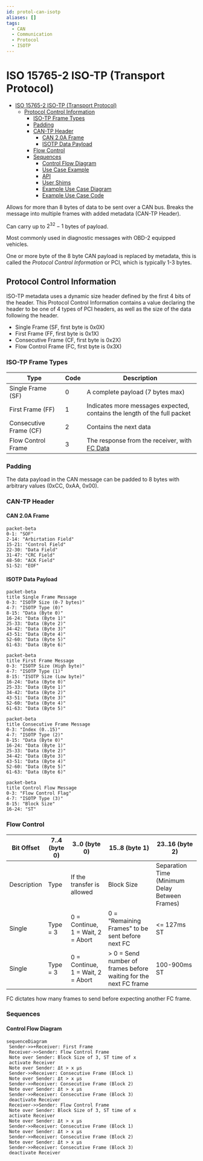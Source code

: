 ```yaml
---
id: protol-can-isotp
aliases: []
tags:
  - CAN
  - Communication
  - Protocol
  - ISOTP
---
```


# ISO 15765-2 ISO-TP (Transport Protocol)

<!--toc:start-->

- [ISO 15765-2 ISO-TP (Transport Protocol)](#iso-15765-2-iso-tp-transport-protocol)
  - [Protocol Control Information](#protocol-control-information)
    - [ISO-TP Frame Types](#iso-tp-frame-types)
    - [Padding](#padding)
    - [CAN-TP Header](#can-tp-header)
      - [CAN 2.0A Frame](#can-20a-frame)
      - [ISOTP Data Payload](#isotp-data-payload)
    - [Flow Control](#flow-control)
    - [Sequences](#sequences)
      - [Control Flow Diagram](#control-flow-diagram)
      - [Use Case Example](#use-case-example)
      - [API](#api)
      - [User Shims](#user-shims)
      - [Example Use Case Diagram](#example-use-case-diagram)
      - [Example Use Case Code](#example-use-case-code)
      <!--toc:end-->

Allows for more than 8 bytes of data to be sent over a CAN bus.
Breaks the message into multiple frames with added metadata (CAN-TP Header).

Can carry up to $2^{32}- 1$ bytes of payload.

Most commonly used in diagnostic messages with OBD-2 equipped vehicles.

One or more byte of the 8 byte CAN payload is replaced by metadata,
this is called the _Protocol Control Information_ or PCI, which is
typically 1-3 bytes.

## Protocol Control Information

ISO-TP metadata uses a dynamic size header defined by the first 4 bits of the
header. This Protocol Control Information contains a value declaring the header
to be one of 4 types of PCI headers, as well as the size of the data following
the header.

- Single Frame (SF, first byte is 0x0X)
- First Frame (FF, first byte is 0x1X)
- Consecutive Frame (CF, first byte is 0x2X)
- Flow Control Frame (FC, first byte is 0x3X)

### ISO-TP Frame Types

| Type                   | Code | Description                                                              |
| ---------------------- | ---- | ------------------------------------------------------------------------ |
| Single Frame (SF)      | 0    | A complete payload (7 bytes max)                                         |
| First Frame (FF)       | 1    | Indicates more messages expected, contains the length of the full packet |
| Consecutive Frame (CF) | 2    | Contains the next data                                                   |
| Flow Control Frame     | 3    | The response from the receiver, with [FC Data](#flow-control)            |

### Padding

The data payload in the CAN message can be padded to 8 bytes with arbitrary
values (0xCC, 0xAA, 0x00).

### CAN-TP Header

#### CAN 2.0A Frame

```mermaid
packet-beta
0-1: "SOF"
2-14: "Arbirtation Field"
15-21: "Control Field"
22-30: "Data Field"
31-47: "CRC Field"
48-50: "ACK Field"
51-52: "EOF"
```

#### ISOTP Data Payload

```mermaid
packet-beta
title Single Frame Message
0-3: "ISOTP Size (0-7 bytes)"
4-7: "ISOTP Type (0)"
8-15: "Data (Byte 0)"
16-24: "Data (Byte 1)"
25-33: "Data (Byte 2)"
34-42: "Data (Byte 3)"
43-51: "Data (Byte 4)"
52-60: "Data (Byte 5)"
61-63: "Data (Byte 6)"
```

```mermaid
packet-beta
title First Frame Message
0-3: "ISOTP Size (High byte)"
4-7: "ISOTP Type (1)"
8-15: "ISOTP Size (Low byte)"
16-24: "Data (Byte 0)"
25-33: "Data (Byte 1)"
34-42: "Data (Byte 2)"
43-51: "Data (Byte 3)"
52-60: "Data (Byte 4)"
61-63: "Data (Byte 5)"
```

```mermaid
packet-beta
title Consecutive Frame Message
0-3: "Index (0..15)"
4-7: "ISOTP Type (2)"
8-15: "Data (Byte 0)"
16-24: "Data (Byte 1)"
25-33: "Data (Byte 2)"
34-42: "Data (Byte 3)"
43-51: "Data (Byte 4)"
52-60: "Data (Byte 5)"
61-63: "Data (Byte 6)"
```

```mermaid
packet-beta
title Control Flow Message
0-3: "Flow Control Flag"
4-7: "ISOTP Type (3)"
8-15: "Block Size"
16-24: "ST"
```

### Flow Control

| Bit Offset  | 7..4 (byte 0) | 3..0 (byte 0)                     | 15..8 (byte 1)                                                   | 23..16 (byte 2)                                |
| ----------- | ------------- | --------------------------------- | ---------------------------------------------------------------- | ---------------------------------------------- |
| Description | Type          | If the transfer is allowed        | Block Size                                                       | Separation Time (Minimum Delay Between Frames) |
| Single      | Type = 3      | 0 = Continue, 1 = Wait, 2 = Abort | 0 = "Remaining Frames" to be sent before next FC                 | <= 127ms ST                                    |
| Single      | Type = 3      | 0 = Continue, 1 = Wait, 2 = Abort | > 0 = Send number of frames before waiting for the next FC frame | 100-900ms ST                                   |

FC dictates how many frames to send before expecting another FC frame.

### Sequences

#### Control Flow Diagram

```mermaid
sequenceDiagram
 Sender->>+Receiver: First Frame
 Receiver->>Sender: Flow Control Frame
 Note over Sender: Block Size of 3, ST time of x
 activate Receiver
 Note over Sender: Δt > x µs
 Sender->>Receiver: Consecutive Frame (Block 1)
 Note over Sender: Δt > x µs
 Sender->>Receiver: Consecutive Frame (Block 2)
 Note over Sender: Δt > x µs
 Sender->>Receiver: Consecutive Frame (Block 3)
 deactivate Receiver
 Receiver->>Sender: Flow Control Frame
 Note over Sender: Block Size of 3, ST time of x
 activate Receiver
 Note over Sender: Δt > x µs
 Sender->>Receiver: Consecutive Frame (Block 1)
 Note over Sender: Δt > x µs
 Sender->>Receiver: Consecutive Frame (Block 2)
 Note over Sender: Δt > x µs
 Sender->>Receiver: Consecutive Frame (Block 3)
 deactivate Receiver
```
